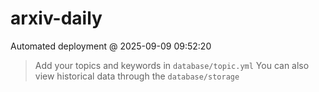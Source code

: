 # arxiv-daily
 Automated deployment @ 2025-09-09 09:52:20
> Add your topics and keywords in `database/topic.yml` 
> You can also view historical data through the `database/storage` 
